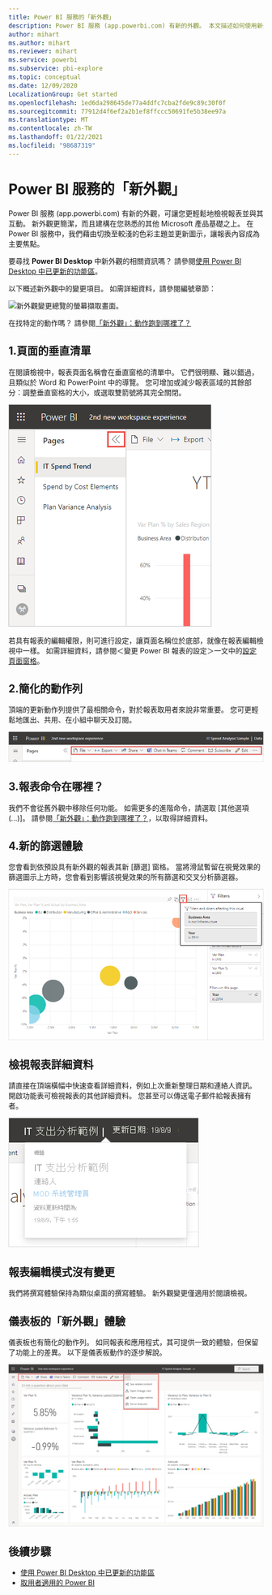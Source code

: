 ```yaml
---
title: Power BI 服務的「新外觀」
description: Power BI 服務 (app.powerbi.com) 有新的外觀。 本文描述如何使用新外觀巡覽報表。
author: mihart
ms.author: mihart
ms.reviewer: mihart
ms.service: powerbi
ms.subservice: pbi-explore
ms.topic: conceptual
ms.date: 12/09/2020
LocalizationGroup: Get started
ms.openlocfilehash: 1ed6da298645de77a4ddfc7cba2fde9c89c30f0f
ms.sourcegitcommit: 77912d4f6ef2a2b1ef8ffccc50691fe5b38ee97a
ms.translationtype: MT
ms.contentlocale: zh-TW
ms.lasthandoff: 01/22/2021
ms.locfileid: "98687319"
---
```

# <a name="the-new-look-of-the-power-bi-service"></a>Power BI 服務的「新外觀」

Power BI 服務 (app.powerbi.com) 有新的外觀，可讓您更輕鬆地檢視報表並與其互動。 新外觀更簡潔，而且建構在您熟悉的其他 Microsoft 產品基礎之上。 在 Power BI 服務中，我們藉由切換至較淺的色彩主題並更新圖示，讓報表內容成為主要焦點。 

要尋找 **Power BI Desktop** 中新外觀的相關資訊嗎？ 請參閱[使用 Power BI Desktop 中已更新的功能區](../create-reports/desktop-ribbon.md)。

以下概述新外觀中的變更項目。 如需詳細資料，請參閱編號章節：

![新外觀變更總覽的螢幕擷取畫面。](media/service-new-look/power-bi-new-look-changes-callouts.png)

在找特定的動作嗎？ 請參閱[「新外觀」：動作跑到哪裡了？](service-new-look-where-actions.md)

## <a name="1-vertical-list-of-pages"></a>1.頁面的垂直清單 
在閱讀檢視中，報表頁面名稱會在垂直窗格的清單中。 它們很明顯、難以錯過，且類似於 Word 和 PowerPoint 中的導覽。 您可增加或減少報表區域的其餘部分：調整垂直窗格的大小，或選取雙箭號將其完全關閉。

![報表頁面名稱沿著側邊顯示的螢幕擷取畫面。](media/service-new-look/power-bi-new-look-report-pages.png)

若具有報表的編輯權限，則可進行設定，讓頁面名稱位於底部，就像在報表編輯檢視中一樣。 如需詳細資料，請參閱＜變更 Power BI 報表的設定＞一文中的[設定頁面窗格](../create-reports/power-bi-report-settings.md#set-the-pages-pane)。

## <a name="2-simplified-action-bar"></a>2.簡化的動作列 

頂端的更新動作列提供了最相關命令，對於報表取用者來說非常重要。 您可更輕鬆地匯出、共用、在小組中聊天及訂閱。 

![新動作列的螢幕擷取畫面。](media/service-new-look/power-bi-new-look-action-bar.png)

## <a name="3-where-are-the-report-commands"></a>3.報表命令在哪裡？

我們不會從舊外觀中移除任何功能。 如需更多的進階命令，請選取 [其他選項 (...)]。 請參閱[「新外觀」：動作跑到哪裡了？](service-new-look-where-actions.md)，以取得詳細資料。

## <a name="4-new-filter-experience"></a>4.新的篩選體驗

您會看到依預設具有新外觀的報表其新 [篩選] 窗格。 當將滑鼠暫留在視覺效果的篩選圖示上方時，您會看到影響該視覺效果的所有篩選和交叉分析篩選器。

![影響該視覺效果的所有篩選和交叉分析篩選器其螢幕擷取畫面。](media/service-new-look/power-bi-new-look-filters.png)

## <a name="view-report-details"></a>檢視報表詳細資料 

請直接在頂端橫幅中快速查看詳細資料，例如上次重新整理日期和連絡人資訊。  開啟功能表可檢視報表的其他詳細資料。 您甚至可以傳送電子郵件給報表擁有者。

![檢視報表詳細資料的螢幕擷取畫面。](media/service-new-look/power-bi-new-look-metadata.png)

## <a name="no-changes-to-report-edit-mode"></a>報表編輯模式沒有變更 

我們將撰寫體驗保持為類似桌面的撰寫體驗。 新外觀變更僅適用於閱讀檢視。

## <a name="dashboard-new-look-experience"></a>儀表板的「新外觀」體驗 

儀表板也有簡化的動作列。 如同報表和應用程式，其可提供一致的體驗，但保留了功能上的差異。 以下是儀表板動作的逐步解說。
 
![新外觀中儀表板動作列的螢幕擷取畫面。](media/service-new-look/power-bi-dashboard-action-bar-new.png)

## <a name="next-steps"></a>後續步驟

- [使用 Power BI Desktop 中已更新的功能區](../create-reports/desktop-ribbon.md)
- [取用者適用的 Power BI](end-user-consumer.md)
